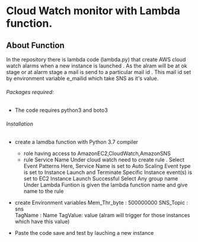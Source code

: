 # Cloud Watch monitor with Lambda function.

## About Function
In the repository there is lambda code (lambda.py) that create AWS cloud watch alarms when a new instance is launched . As the alram will be at ok stage or at alarm stage a mail is send to a particular mail id . This mail id set by environment variable e_mailid which take SNS as it's value.

###### Packages required:
  - The code requires  python3 and boto3
  
###### Installation 
 * create a lamdba function with Python 3.7 compiler 
    * role having access to AmazonEC2,CloudWatch,AmazonSNS
    * rule  Service Name 
     	 Under cloud watch need to create rule . Select Event Patterns 
	 Here, Service Name is set to Auto Scaling 
	 Event type is set to Instance Launch and Terminate 
	 Specific Instance event(s) is set to EC2 Instance Launch Successful
	 Select Any group name
	 Under Lambda Funtion is  given the  lambda  function name and give name  to the rule 
	
* create Environment variables
	Mem_Thr_byte : 500000000 <vlaue  in bytes>
	SNS_Topic : sns  
	TagName : Name
	TagValue: value (alram will trigger for those instances which have  this value)
  
	
* Paste the code save and test by lauching a new instance 

 
